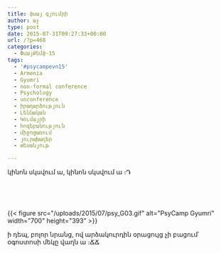 ```yaml
---
title: փսայ գյումրի
author: աչ
type: post
date: 2015-07-31T09:27:33+00:00
url: /?p=468
categories:
  - ՓսայՔեմփ֊15
tags:
  - '#psycampevn15'
  - Armenia
  - Gyumri
  - non-formal conference
  - Psychology
  - unconference
  - իրադարձություն
  - Լեննական
  - Կումայրի
  - հոգեբանություն
  - միջոցառում
  - յուրախաղեր
  - տեսանյութ

---
```

կինոն սկսվում ա, կինոն սկսվում ա ։Դ
  
&nbsp;

&nbsp;
  
{{< figure src="/uploads/2015/07/psy_G03.gif" alt="PsyCamp Gyumri" width="700" height="393" >}}

ի դեպ, բոլոր նրանց, ով արձակուրդին օրացույց չի բացում՝ օգոստոսի մեկը վաղն ա ։ՃՃ

 [1]: http://psycamp.am/uploads/2015/07/psy_G03.gif
